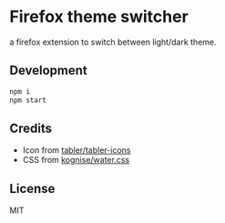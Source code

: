 # Firefox theme switcher

a firefox extension to switch between light/dark theme.

## Development

```sh
npm i
npm start
```

## Credits

* Icon from [tabler/tabler-icons](https://github.com/tabler/tabler-icons)
* CSS from [kognise/water.css](https://github.com/kognise/water.css)

## License

MIT